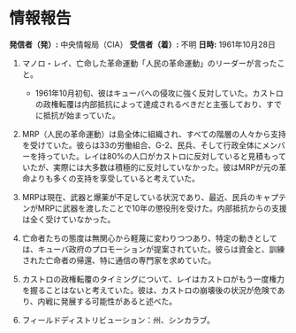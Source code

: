 # 情報報告

**発信者（発）:** 中央情報局（CIA）
**受信者（着）:** 不明
**日時:** 1961年10月28日

1. マノロ・レイ、亡命した革命運動「人民の革命運動」のリーダーが言ったこと。
   - 1961年10月初旬、彼はキューバへの侵攻に強く反対していた。カストロの政権転覆は内部抵抗によって達成されるべきだと主張しており、すでに抵抗が始まっていた。
   
2. MRP（人民の革命運動）は島全体に組織され、すべての階層の人々から支持を受けていた。彼らは33の労働組合、G-2、民兵、そして行政全体にメンバーを持っていた。レイは80%の人口がカストロに反対していると見積もっていたが、実際には大多数は積極的に反対していなかった。彼はMRPが元の革命よりも多くの支持を享受していると考えていた。

3. MRPは現在、武器と爆薬が不足している状況であり、最近、民兵のキャプテンがMRPに武器を渡したことで10年の懲役刑を受けた。内部抵抗からの支援は全く受けていなかった。

4. 亡命者たちの態度は無関心から軽蔑に変わりつつあり、特定の動きとしては、キューバ政府のプロモーションが提案されていた。彼らは資金と、訓練された亡命者の帰還、特に通信の専門家を求めていた。

5. カストロの政権転覆のタイミングについて、レイはカストロがもう一度権力を握ることはないと考えていた。彼は、カストロの崩壊後の状況が危険であり、内戦に発展する可能性があると述べた。

6. フィールドディストリビューション：州、シンカラブ。